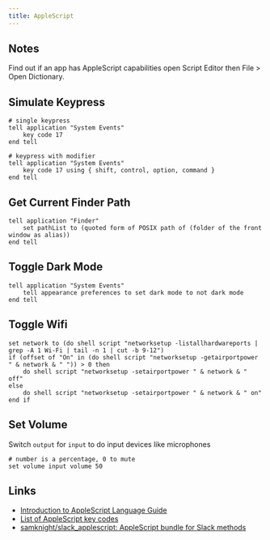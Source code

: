 ```yaml
---
title: AppleScript
---
```


## Notes

Find out if an app has AppleScript capabilities open Script Editor then File > Open Dictionary.

## Simulate Keypress

```applescript
# single keypress
tell application "System Events"
	key code 17
end tell

# keypress with modifier
tell application "System Events"
	key code 17 using { shift, control, option, command }
end tell
```

## Get Current Finder Path

```applescript
tell application "Finder"
	set pathList to (quoted form of POSIX path of (folder of the front window as alias))
end tell
```

## Toggle Dark Mode

```applescript
tell application "System Events"
	tell appearance preferences to set dark mode to not dark mode
end tell
```

## Toggle Wifi

```applescript
set network to (do shell script "networksetup -listallhardwareports | grep -A 1 Wi-Fi | tail -n 1 | cut -b 9-12")
if (offset of "On" in (do shell script "networksetup -getairportpower " & network & " ")) > 0 then
	do shell script "networksetup -setairportpower " & network & " off"
else
	do shell script "networksetup -setairportpower " & network & " on"
end if
```

## Set Volume

Switch `output` for `input` to do input devices like microphones

```applescript
# number is a percentage, 0 to mute
set volume input volume 50
```

## Links

- [Introduction to AppleScript Language Guide](https://developer.apple.com/library/archive/documentation/AppleScript/Conceptual/AppleScriptLangGuide/introduction/ASLR_intro.html)
- [List of AppleScript key codes](https://eastmanreference.com/complete-list-of-applescript-key-codes)
- [samknight/slack_applescript: AppleScript bundle for Slack methods](https://github.com/samknight/slack_applescript)